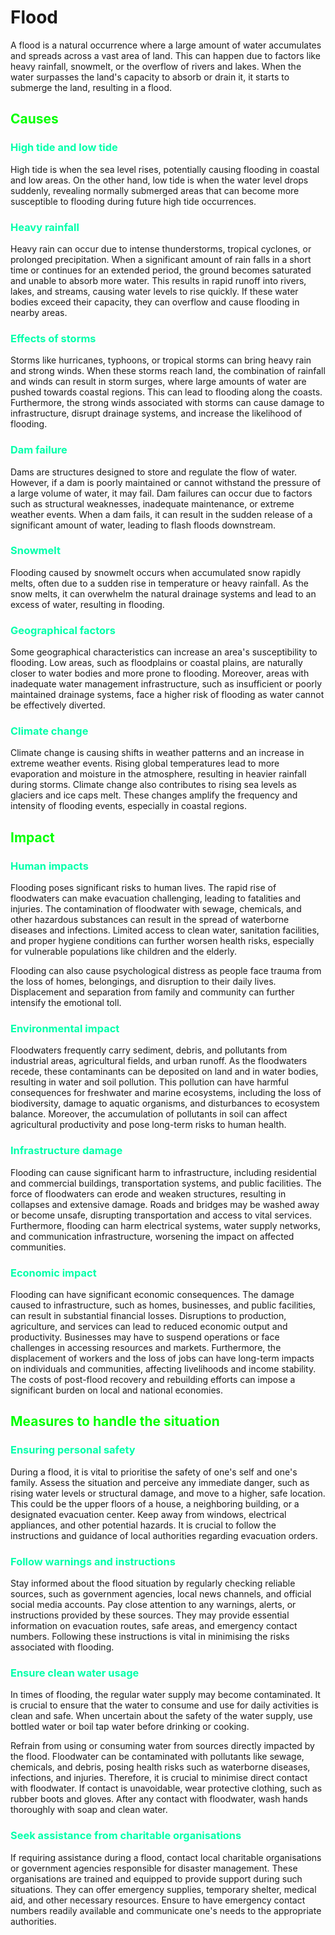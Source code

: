 <style>
	h2 {color: #00ff00;}
	h3 {color: #00ffaa;}
	h4 {color: #00ffff}
	em {color: orange}
</style>

# Flood

A flood is a natural occurrence where a large amount of water accumulates and spreads across a vast area of land. This can happen due to factors like heavy rainfall, snowmelt, or the overflow of rivers and lakes. When the water surpasses the land's capacity to absorb or drain it, it starts to submerge the land, resulting in a flood.

## Causes

### High tide and low tide

High tide is when the sea level rises, potentially causing flooding in coastal and low areas. On the other hand, low tide is when the water level drops suddenly, revealing normally submerged areas that can become more susceptible to flooding during future high tide occurrences.

### Heavy rainfall

Heavy rain can occur due to intense thunderstorms, tropical cyclones, or prolonged precipitation. When a significant amount of rain falls in a short time or continues for an extended period, the ground becomes saturated and unable to absorb more water. This results in rapid runoff into rivers, lakes, and streams, causing water levels to rise quickly. If these water bodies exceed their capacity, they can overflow and cause flooding in nearby areas.

### Effects of storms

Storms like hurricanes, typhoons, or tropical storms can bring heavy rain and strong winds. When these storms reach land, the combination of rainfall and winds can result in storm surges, where large amounts of water are pushed towards coastal regions. This can lead to flooding along the coasts. Furthermore, the strong winds associated with storms can cause damage to infrastructure, disrupt drainage systems, and increase the likelihood of flooding.

### Dam failure

Dams are structures designed to store and regulate the flow of water. However, if a dam is poorly maintained or cannot withstand the pressure of a large volume of water, it may fail. Dam failures can occur due to factors such as structural weaknesses, inadequate maintenance, or extreme weather events. When a dam fails, it can result in the sudden release of a significant amount of water, leading to flash floods downstream.

### Snowmelt

Flooding caused by snowmelt occurs when accumulated snow rapidly melts, often due to a sudden rise in temperature or heavy rainfall. As the snow melts, it can overwhelm the natural drainage systems and lead to an excess of water, resulting in flooding.

### Geographical factors

Some geographical characteristics can increase an area's susceptibility to flooding. Low areas, such as floodplains or coastal plains, are naturally closer to water bodies and more prone to flooding. Moreover, areas with inadequate water management infrastructure, such as insufficient or poorly maintained drainage systems, face a higher risk of flooding as water cannot be effectively diverted.

### Climate change

Climate change is causing shifts in weather patterns and an increase in extreme weather events. Rising global temperatures lead to more evaporation and moisture in the atmosphere, resulting in heavier rainfall during storms. Climate change also contributes to rising sea levels as glaciers and ice caps melt. These changes amplify the frequency and intensity of flooding events, especially in coastal regions.

## Impact

### Human impacts

Flooding poses significant risks to human lives. The rapid rise of floodwaters can make evacuation challenging, leading to fatalities and injuries. The contamination of floodwater with sewage, chemicals, and other hazardous substances can result in the spread of waterborne diseases and infections. Limited access to clean water, sanitation facilities, and proper hygiene conditions can further worsen health risks, especially for vulnerable populations like children and the elderly.

Flooding can also cause psychological distress as people face trauma from the loss of homes, belongings, and disruption to their daily lives. Displacement and separation from family and community can further intensify the emotional toll.

### Environmental impact

Floodwaters frequently carry sediment, debris, and pollutants from industrial areas, agricultural fields, and urban runoff. As the floodwaters recede, these contaminants can be deposited on land and in water bodies, resulting in water and soil pollution. This pollution can have harmful consequences for freshwater and marine ecosystems, including the loss of biodiversity, damage to aquatic organisms, and disturbances to ecosystem balance. Moreover, the accumulation of pollutants in soil can affect agricultural productivity and pose long-term risks to human health.

### Infrastructure damage

Flooding can cause significant harm to infrastructure, including residential and commercial buildings, transportation systems, and public facilities. The force of floodwaters can erode and weaken structures, resulting in collapses and extensive damage. Roads and bridges may be washed away or become unsafe, disrupting transportation and access to vital services. Furthermore, flooding can harm electrical systems, water supply networks, and communication infrastructure, worsening the impact on affected communities.

### Economic impact

Flooding can have significant economic consequences. The damage caused to infrastructure, such as homes, businesses, and public facilities, can result in substantial financial losses. Disruptions to production, agriculture, and services can lead to reduced economic output and productivity. Businesses may have to suspend operations or face challenges in accessing resources and markets. Furthermore, the displacement of workers and the loss of jobs can have long-term impacts on individuals and communities, affecting livelihoods and income stability. The costs of post-flood recovery and rebuilding efforts can impose a significant burden on local and national economies.

## Measures to handle the situation

### Ensuring personal safety

During a flood, it is vital to prioritise the safety of one's self and one's family. Assess the situation and perceive any immediate danger, such as rising water levels or structural damage, and move to a higher, safe location. This could be the upper floors of a house, a neighboring building, or a designated evacuation center. Keep away from windows, electrical appliances, and other potential hazards. It is crucial to follow the instructions and guidance of local authorities regarding evacuation orders.

### Follow warnings and instructions

Stay informed about the flood situation by regularly checking reliable sources, such as government agencies, local news channels, and official social media accounts. Pay close attention to any warnings, alerts, or instructions provided by these sources. They may provide essential information on evacuation routes, safe areas, and emergency contact numbers. Following these instructions is vital in minimising the risks associated with flooding.

### Ensure clean water usage

In times of flooding, the regular water supply may become contaminated. It is crucial to ensure that the water to consume and use for daily activities is clean and safe. When uncertain about the safety of the water supply, use bottled water or boil tap water before drinking or cooking.

Refrain from using or consuming water from sources directly impacted by the flood. Floodwater can be contaminated with pollutants like sewage, chemicals, and debris, posing health risks such as waterborne diseases, infections, and injuries. Therefore, it is crucial to minimise direct contact with floodwater. If contact is unavoidable, wear protective clothing, such as rubber boots and gloves. After any contact with floodwater, wash hands thoroughly with soap and clean water.

### Seek assistance from charitable organisations

If requiring assistance during a flood, contact local charitable organisations or government agencies responsible for disaster management. These organisations are trained and equipped to provide support during such situations. They can offer emergency supplies, temporary shelter, medical aid, and other necessary resources. Ensure to have emergency contact numbers readily available and communicate one's needs to the appropriate authorities.